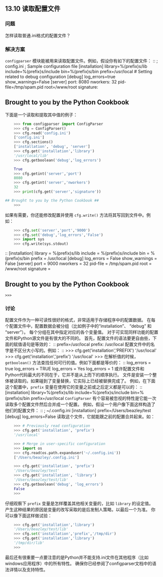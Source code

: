 ## 13.10 读取配置文件 ##
### 问题 ###
怎样读取普通.ini格式的配置文件？
### 解决方案 ###
``configparser`` 模块能被用来读取配置文件。例如，假设你有如下的配置文件：
::
    ; config.ini
    ; Sample configuration file
    [installation]
    library=%(prefix)s/lib
    include=%(prefix)s/include
    bin=%(prefix)s/bin
    prefix=/usr/local
    # Setting related to debug configuration
    [debug]
    log_errors=true
    show_warnings=False
    [server]
    port: 8080
    nworkers: 32
    pid-file=/tmp/spam.pid
    root=/www/root
    signature:
## Brought to you by the Python Cookbook ##
下面是一个读取和提取其中值的例子：
```python
    >>> from configparser import ConfigParser
    >>> cfg = ConfigParser()
    >>> cfg.read('config.ini')
    ['config.ini']
    >>> cfg.sections()
    ['installation', 'debug', 'server']
    >>> cfg.get('installation','library')
    '/usr/local/lib'
    >>> cfg.getboolean('debug','log_errors')

    True
    >>> cfg.getint('server','port')
    8080
    >>> cfg.getint('server','nworkers')
    32
    >>> print(cfg.get('server','signature'))

## Brought to you by the Python Cookbook ##
    >>>

```
如果有需要，你还能修改配置并使用 ``cfg.write()`` 方法将其写回到文件中。例如：
```python
    >>> cfg.set('server','port','9000')
    >>> cfg.set('debug','log_errors','False')
    >>> import sys
    >>> cfg.write(sys.stdout)

```
::
    [installation]
    library = %(prefix)s/lib
    include = %(prefix)s/include
    bin = %(prefix)s/bin
    prefix = /usr/local
    [debug]
    log_errors = False
    show_warnings = False
    [server]
    port = 9000
    nworkers = 32
    pid-file = /tmp/spam.pid
    root = /www/root
    signature =
## Brought to you by the Python Cookbook ##
    >>>
### 讨论 ###
配置文件作为一种可读性很好的格式，非常适用于存储程序中的配置数据。
在每个配置文件中，配置数据会被分组（比如例子中的“installation”、 “debug” 和 “server”）。
每个分组在其中指定对应的各个变量值。
对于可实现同样功能的配置文件和Python源文件是有很大的不同的。
首先，配置文件的语法要更自由些，下面的赋值语句是等效的：
::
    prefix=/usr/local
    prefix: /usr/local
配置文件中的名字是不区分大小写的。例如：
::
    >>> cfg.get('installation','PREFIX')
    '/usr/local'
    >>> cfg.get('installation','prefix')
    '/usr/local'
    >>>
在解析值的时候，``getboolean()`` 方法查找任何可行的值。例如下面都是等价的：
::
    log_errors = true
    log_errors = TRUE
    log_errors = Yes
    log_errors = 1
或许配置文件和Python代码最大的不同在于，它并不是从上而下的顺序执行。
文件是安装一个整体被读取的。如果碰到了变量替换，它实际上已经被替换完成了。
例如，在下面这个配置中，``prefix`` 变量在使用它的变量之前或之后定义都是可以的：
::
    [installation]
    library=%(prefix)s/lib
    include=%(prefix)s/include
    bin=%(prefix)s/bin
    prefix=/usr/local
``ConfigParser`` 有个容易被忽视的特性是它能一次读取多个配置文件然后合并成一个配置。
例如，假设一个用户像下面这样构造了他们的配置文件：
::
    ; ~/.config.ini
    [installation]
    prefix=/Users/beazley/test
    [debug]
    log_errors=False
读取这个文件，它就能跟之前的配置合并起来。如：
```python
    >>> # Previously read configuration
    >>> cfg.get('installation', 'prefix')
    '/usr/local'

    >>> # Merge in user-specific configuration
    >>> import os
    >>> cfg.read(os.path.expanduser('~/.config.ini'))
    ['/Users/beazley/.config.ini']

    >>> cfg.get('installation', 'prefix')
    '/Users/beazley/test'
    >>> cfg.get('installation', 'library')
    '/Users/beazley/test/lib'
    >>> cfg.getboolean('debug', 'log_errors')
    False
    >>>

```
仔细观察下 ``prefix`` 变量是怎样覆盖其他相关变量的，比如 ``library`` 的设定值。
产生这种结果的原因是变量的改写采取的是后发制人策略，以最后一个为准。
你可以像下面这样做试验：
```python
    >>> cfg.get('installation','library')
    '/Users/beazley/test/lib'
    >>> cfg.set('installation','prefix','/tmp/dir')
    >>> cfg.get('installation','library')
    '/tmp/dir/lib'
    >>>

```
最后还有很重要一点要注意的是Python并不能支持.ini文件在其他程序（比如windows应用程序）中的所有特性。
确保你已经参阅了configparser文档中的语法详情以及支持特性。

